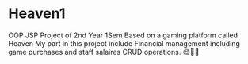 # Heaven1
OOP JSP Project of 2nd Year 1Sem 
Based on a gaming platform called Heaven
My part in this project include Financial management including game purchases and staff salaires CRUD operations.
😊🧑‍💻
